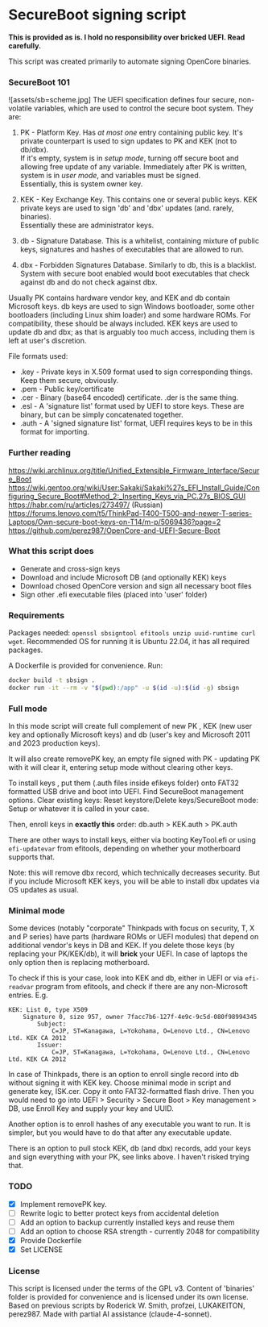# SecureBoot signing script

**This is provided as is. I hold no responsibility over bricked UEFI. Read carefully.**

This script was created primarily to automate signing OpenCore binaries.

### SecureBoot 101

![assets/sb=scheme.jpg]
The UEFI specification defines four secure, non-volatile variables, which are used to control the secure boot system. They are: 

1. PK - Platform Key. Has *at most one* entry containing public key. It's private counterpart is used to sign updates to PK and KEK (not to db/dbx).  
If it's empty, system is in *setup mode*, turning off secure boot and allowing free update of any variable. Immediately after PK is written, system is in *user mode*, and variables must be signed.  
Essentially, this is system owner key.

2. KEK - Key Exchange Key. This contains one or several public keys. KEK private keys are used to sign 'db' and 'dbx' updates (and. rarely, binaries).  
Essentially these are administrator keys.

3. db - Signature Database. This is a whitelist, containing mixture of public keys, signatures and hashes of executables that are allowed to run.

4. dbx - Forbidden Signatures Database. Similarly to db, this is a blacklist. System with secure boot enabled would boot executables that check against db and do not check against dbx.

Usually PK contains hardware vendor key, and KEK and db contain Microsoft keys. db keys are used to sign Windows bootloader, some other bootloaders (including Linux shim loader) and some hardware ROMs. For compatibility, these should be always included. KEK keys are used to update db and dbx; as that is arguably too much access, including them is left at user's discretion.

File formats used:

- .key - Private keys in X.509 format used to sign corresponding things. Keep them secure, obviously.
- .pem - Public key/certificate
- .cer - Binary (base64 encoded) certificate. .der is the same thing.
- .esl - A 'signature list' format used by UEFI to store keys. These are binary, but can be simply concatenated together.
- .auth - A 'signed signature list' format, UEFI requires keys to be in this format for importing.

### Further reading

https://wiki.archlinux.org/title/Unified_Extensible_Firmware_Interface/Secure_Boot
https://wiki.gentoo.org/wiki/User:Sakaki/Sakaki%27s_EFI_Install_Guide/Configuring_Secure_Boot#Method_2:_Inserting_Keys_via_PC.27s_BIOS_GUI
https://habr.com/ru/articles/273497/ (Russian)
https://forums.lenovo.com/t5/ThinkPad-T400-T500-and-newer-T-series-Laptops/Own-secure-boot-keys-on-T14/m-p/5069436?page=2
https://github.com/perez987/OpenCore-and-UEFI-Secure-Boot

### What this script does

- Generate and cross-sign keys
- Download and include Microsoft DB (and optionally KEK) keys 
- Download chosed OpenCore version and sign all necessary boot files
- Sign other .efi executable files (placed into 'user' folder)

### Requirements

Packages needed: `openssl sbsigntool efitools unzip uuid-runtime curl wget`.
Recommended OS for running it is Ubuntu 22.04, it has all required packages.

A Dockerfile is provided for convenience. Run:
```sh
docker build -t sbsign .
docker run -it --rm -v "$(pwd):/app" -u $(id -u):$(id -g) sbsign
```

### Full mode

In this mode script will create full complement of new PK , KEK (new user key and optionally Microsoft keys) and db (user's key and Microsoft 2011 and 2023 production keys).

It will also create removePK key, an empty file signed with PK - updating PK with it will clear it, entering setup mode without clearing other keys.

To install keys , put them (.auth files inside efikeys folder) onto FAT32 formatted USB drive and boot into UEFI. Find SecureBoot management options. 
Clear existing keys: Reset keystore/Delete keys/SecureBoot mode: Setup or whatever it is called in your case.

Then, enroll keys in **exactly this** order: db.auth > KEK.auth > PK.auth

There are other ways to install keys, either via booting KeyTool.efi or using `efi-updatevar` from efitools, depending on whether your motherboard supports that.

Note: this will remove dbx record, which technically decreases security. But if you include Microsoft KEK keys, you will be able to install dbx updates via OS updates as usual.

### Minimal mode

Some devices (notably "corporate" Thinkpads with focus on security, T, X and P series) have parts (hardware ROMs or UEFI modules) that depend on additional vendor's keys in DB and KEK. If you delete those keys (by replacing your PK/KEK/db), it will **brick** your UEFI. In case of laptops the only option then is replacing motherboard.  

To check if this is your case, look into KEK and db, either in UEFI or via `efi-readvar` program from efitools, and check if there are any non-Microsoft entries. E.g.
```
KEK: List 0, type X509
    Signature 0, size 957, owner 7facc7b6-127f-4e9c-9c5d-080f98994345
        Subject:
            C=JP, ST=Kanagawa, L=Yokohama, O=Lenovo Ltd., CN=Lenovo Ltd. KEK CA 2012
        Issuer:
            C=JP, ST=Kanagawa, L=Yokohama, O=Lenovo Ltd., CN=Lenovo Ltd. KEK CA 2012
```

In case of Thinkpads, there is an option to enroll single record into db without signing it with KEK key. Choose minimal mode in script and generate key, ISK.cer. Copy it onto FAT32-formatted flash drive. Then you would need to go into UEFI > Security > Secure Boot > Key management > DB, use Enroll Key and supply your key and UUID.

Another option is to enroll hashes of any executable you want to run. It is simpler, but you would have to do that after any executable update.

There is an option to pull stock KEK, db (and dbx) records, add your keys and sign everything with your PK, see links above. I haven't risked trying that.

### TODO

- [x] Implement removePK key.
- [ ] Rewrite logic to better protect keys from accidental deletion
- [ ] Add an option to backup currently installed keys and reuse them
- [ ] Add an option to choose RSA strength - currently 2048 for compatibility
- [x] Provide Dockerfile
- [x] Set LICENSE

### License

This script is licensed under the terms of the GPL v3.
Content of 'binaries' folder is provided for convenience and is licensed under its own license.
Based on previous scripts by Roderick W. Smith, profzei, LUKAKEITON, perez987.
Made with partial AI assistance (claude-4-sonnet).

